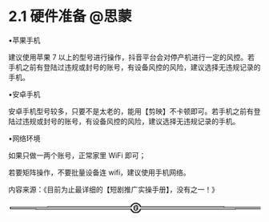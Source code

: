 # 2.1 硬件准备 @思蒙

•苹果手机

建议使用苹果 7 以上的型号进行操作，抖音平台会对停产机进行一定的风控。若手机之前有登陆过违规或封号的账号，有设备风控的风险，建议选择无违规记录的手机。

•安卓手机

安卓手机型号较多，只要不是太老的，能用【剪映】不卡顿即可。若手机之前有登陆过违规或封号的账号，有设备风控的风险，建议选择无违规记录的手机。

•网络环境

如果只做一两个账号，正常家里 WiFi 即可；

若要矩阵操作，不要批量设备连 wifi，建议使用手机网络。

内容来源：《目前为止最详细的【短剧推广实操手册】，没有之一！》

![](img/e3f2879ffbe01683a4abd019b77011d8.png)